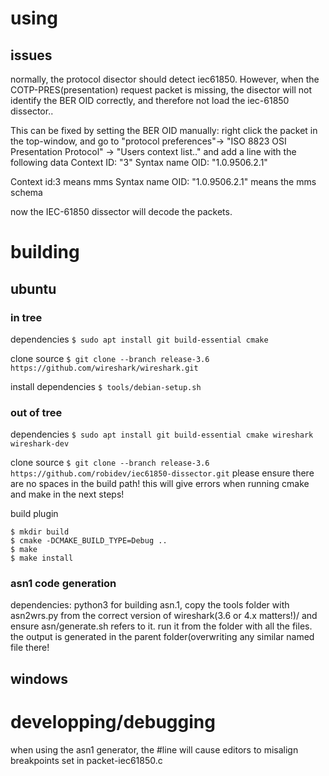 # using


## issues
normally, the protocol disector should detect iec61850. However, when the COTP-PRES(presentation) request packet is missing, the disector will not identify the BER OID correctly, and therefore not load the iec-61850 dissector..

This can be fixed by setting the BER OID manually:
right click the packet in the top-window, and go to "protocol preferences"-> "ISO 8823 OSI Presentation Protocol" -> "Users context list.." and add a line with the following data
Context ID: "3"
Syntax name OID: "1.0.9506.2.1"

Context id:3 means mms
Syntax name OID: "1.0.9506.2.1" means the mms schema

now the IEC-61850 dissector will decode the packets.


# building

## ubuntu

### in tree

dependencies
`$ sudo apt install git build-essential cmake` 

clone source
`$ git clone --branch release-3.6 https://github.com/wireshark/wireshark.git`

install dependencies
`$ tools/debian-setup.sh` 


### out of tree
dependencies
`$ sudo apt install git build-essential cmake wireshark wireshark-dev` 

clone source
`$ git clone --branch release-3.6 https://github.com/robidev/iec61850-dissector.git`
please ensure there are no spaces in the build path! this will give errors when running cmake and make in the next steps!


build plugin
```
$ mkdir build
$ cmake -DCMAKE_BUILD_TYPE=Debug ..
$ make
$ make install
```

### asn1 code generation
dependencies: python3
for building asn.1, copy the tools folder with asn2wrs.py from the correct version of wireshark(3.6 or 4.x matters!)/ and ensure asn/generate.sh refers to it. run it from the folder with all the files. the output is generated in the parent folder(overwriting any similar named file there!


## windows





# developping/debugging
when using the asn1 generator, the #line will cause editors to misalign breakpoints set in packet-iec61850.c
